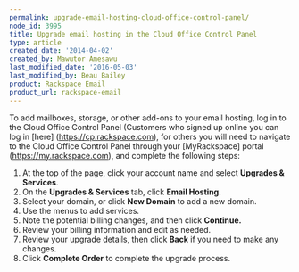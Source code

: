 ```yaml
---
permalink: upgrade-email-hosting-cloud-office-control-panel/
node_id: 3995
title: Upgrade email hosting in the Cloud Office Control Panel
type: article
created_date: '2014-04-02'
created_by: Mawutor Amesawu
last_modified_date: '2016-05-03'
last_modified_by: Beau Bailey
product: Rackspace Email
product_url: rackspace-email
---
```


To add mailboxes, storage, or other add-ons to your email hosting, log in to the Cloud Office Control Panel (Customers who signed up online you can log in [here] (https://cp.rackspace.com), for others you will need to navigate to the Cloud Office Control Panel through your [MyRackspace] portal (https://my.rackspace.com), and complete the following steps:

1.  At the top of the page, click your account name and select **Upgrades & Services**.
2.  On the **Upgrades & Services** tab, click **Email Hosting**.
3.  Select your domain, or click **New Domain** to add a new domain.
4.  Use the menus to add services.
5.  Note the potential billing changes, and then click **Continue.**
6.  Review your billing information and edit as needed.
7.  Review your upgrade details, then click **Back** if you need to make any changes.
8.  Click **Complete Order** to complete the upgrade process.
